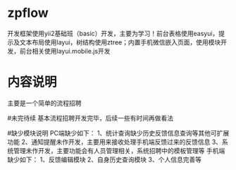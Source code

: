 # zpflow
开发框架使用yii2基础班（basic）开发，主要为学习！前台表格使用easyui，提示及文本布局使用layui，树结构使用ztree；内置手机微信嵌入页面，使用模块开发，前台相关使用layui.mobile.js开发

# 内容说明
主要是一个简单的流程招聘

#未完待续
基本流程招聘开发完毕，后续一些有时间再做看法

#缺少模块说明
PC端缺少如下：
1、统计查询缺少历史反馈信息查询等其他可扩展功能
2、通知提醒未作开发，主要用来接收处理手机端反馈过来的反馈信息
3、系统管理未作开发，主要功能会有人员管理相关，系统招聘中的模板管理等
手机端缺少如下：
1、反馈编辑模块
2、自身历史查询模块
3、个人信息完善等

